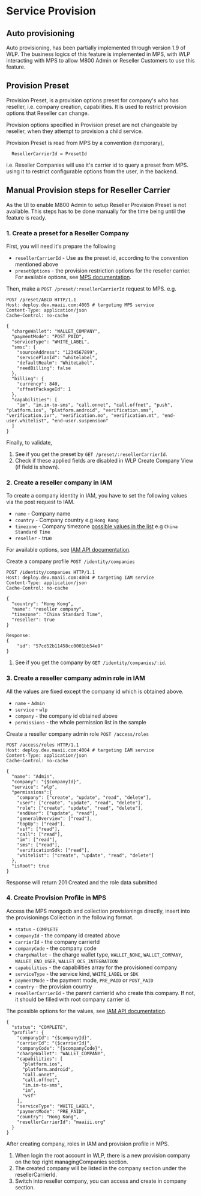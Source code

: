 # Service Provision

## Auto provisioning

Auto provisioning, has been partially implemented through version 1.9 of WLP. The
business logics of this feature is implemented in MPS, with WLP interacting with
MPS to allow M800 Admin or Reseller Customers to use this feature.

## Provision Preset

Provision Preset, is a provision options preset for company's who has reseller, i.e.
company creation, capabilities. It is used to restrict provision options that
Reseller can change.

Provision options specified in Provision preset are not changeable by reseller,
when they attempt to provision a child service.

Provision Preset is read from MPS by a convention (temporary),
```
  ResellerCarrierId = PresetId
```
i.e. Reseller Companies will use it's carrier id to query a preset from MPS. using
it to restrict configurable options from the user, in the backend.

## Manual Provision steps for Reseller Carrier

As the UI to enable M800 Admin to setup Reseller Provision Preset is not available.
This steps has to be done manually for the time being until the feature is ready.

### 1. Create a preset for a Reseller Company

First, you will need it's prepare the following

* `resellerCarrierId` - Use as the preset id, according to the convention mentioned above
* `presetOptions` - the provision restriction options for the reseller carrier.
For available options, see [MPS documentation](http://deploy.dev.maaii.com:9080/maaii-provisioning-service/latest/).

Then, make a `POST /preset/:resellerCarrierId` request to MPS. e.g.

```
POST /preset/ABCD HTTP/1.1
Host: deploy.dev.maaii.com:4005 # targeting MPS service
Content-Type: application/json
Cache-Control: no-cache

{
  "chargeWallet": "WALLET_COMPANY",
  "paymentMode": "POST_PAID",
  "serviceType": "WHITE_LABEL",
  "smsc": {
    "sourceAddress": "1234567899",
    "servicePlanId": "whitelabel",
    "defaultRealm": "WhiteLabel",
    "needBilling": false
  },
  "billing": {
    "currency": 840,
    "offnetPackageId": 1
  },
  "capabilities": [
    "im", "im.im-to-sms", "call.onnet", "call.offnet", "push", "platform.ios", "platform.android", "verification.sms", "verification.ivr", "verification.mo", "verification.mt", "end-user.whitelist", "end-user.suspension"
  ]
}
```

Finally, to validate,
1. See if you get the preset by `GET /preset/:resellerCarrierId`.
2. Check if these applied fields are disabled in WLP Create Company View (if field is shown).


### 2. Create a reseller company in IAM

To create a company identity in IAM, you have to set the following values via the post request to IAM.
* `name` - Company name
* `country` - Company country e.g `Hong Kong`
* `timezone` - Company timezone [possible values in the list](https://github.com/dmfilipenko/timezones.json/blob/master/timezones.json) e.g `China Standard Time`
* `reseller` - true

For available options, see [IAM API documentation](http://deploy.dev.maaii.com:9080/maaii-identity-access-mgmt/api/latest/#api-company-PostCompany).

Create a company profile `POST /identity/companies`

```
POST /identity/companies HTTP/1.1
Host: deploy.dev.maaii.com:4004 # targeting IAM service
Content-Type: application/json
Cache-Control: no-cache

{
  "country": "Hong Kong",
  "name": "reseller company",
  "timezone": "China Standard Time",
  "reseller": true
}
```

```
Response:
{
    "id": "57cd52b11458cc0001bb54e9"
}
```

1. See if you get the company by `GET /identity/companies/:id`.

### 3. Create a reseller company admin role in IAM

All the values are fixed except the company id which is obtained above.

* `name` - `Admin`
* `service` - `wlp`
* `company` - the company id obtained above
* `permissions` - the whole permission list in the sample

Create a reseller company admin role `POST /access/roles`

```
POST /access/roles HTTP/1.1
Host: deploy.dev.maaii.com:4004 # targeting IAM service
Content-Type: application/json
Cache-Control: no-cache

{
  "name": "Admin",
  "company": "{$companyId}",
  "service": "wlp",
  "permissions":{
    "company": ["create", "update", "read", "delete"],
    "user": ["create", "update", "read", "delete"],
    "role": ["create", "update", "read", "delete"],
    "endUser": ["update", "read"],
    "generalOverview": ["read"],
    "topUp": ["read"],
    "vsf": ["read"],
    "call": ["read"],
    "im": ["read"],
    "sms": ["read"],
    "verificationSdk: ["read"],
    "whitelist": ["create", "update", "read", "delete"]
  },
  "isRoot": true
}
```
Response will return 201 Created and the role data submitted

### 4. Create Provision Profile in MPS

Access the MPS mongodb and collection provisionings directly, insert into the provisionings Collection in the following format.

* `status` - `COMPLETE`
* `companyId` - the company id created above
* `carrierId` - the company carrierId
* `companyCode` - the company code
* `chargeWallet` - the charge wallet type, `WALLET_NONE`, `WALLET_COMPANY`, `WALLET_END_USER`, `WALLET_OCS_INTEGRATION`
* `capabilities` - the capabilities array for the provisioned company
* `serviceType` - the service kind, `WHITE_LABEL` or `SDK`
* `paymentMode` - the payment mode, `PRE_PAID` or `POST_PAID`
* `country` - the provision country
* `resellerCarrierId` - the parent carrierId who create this company. If not, it should be filled
 with root company carrier id.

The possible options for the values, see [IAM API documentation](http://deploy.dev.maaii.com:9080/maaii-identity-access-mgmt/api/latest/#api-company-PostCompany).

```
{
  "status": "COMPLETE",
  "profile": {
    "companyId": "{$companyId}",
    "carrierId": "{$carrierId}",
    "companyCode": "{$companyCode}",
    "chargeWallet": "WALLET_COMPANY",
    "capabilities": [
      "platform.ios",
      "platform.android",
      "call.onnet",
      "call.offnet",
      "im.im-to-sms",
      "im",
      "vsf"
    ],
    "serviceType": "WHITE_LABEL",
    "paymentMode": "PRE_PAID",
    "country": "Hong Kong",
    "resellerCarrierId": "maaiii.org"
  }
}
```

After creating company, roles in IAM and provision profile in MPS.

1. When login the root account in WLP, there is a new provision company on the top right managingCompanies section.
2. The created company will be listed in the company section under the resellerCarrierId.
3. Switch into reseller company, you can access and create in company section.
